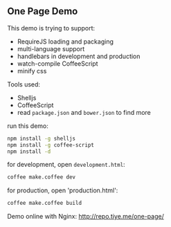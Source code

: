 
One Page Demo
------

This demo is trying to support:

* RequireJS loading and packaging
* multi-language support
* handlebars in development and production
* watch-compile CoffeeScript
* minify css

Tools used:

* Shelljs
* CoffeeScript
* read `package.json` and `bower.json` to find more

run this demo:

```bash
npm install -g shelljs
npm install -g coffee-script
npm install -d
```

for development, open `development.html`:

```bash
coffee make.coffee dev
```

for production, open 'production.html':

```bash
coffee make.coffee build
```

Demo online with Nginx: http://repo.tiye.me/one-page/